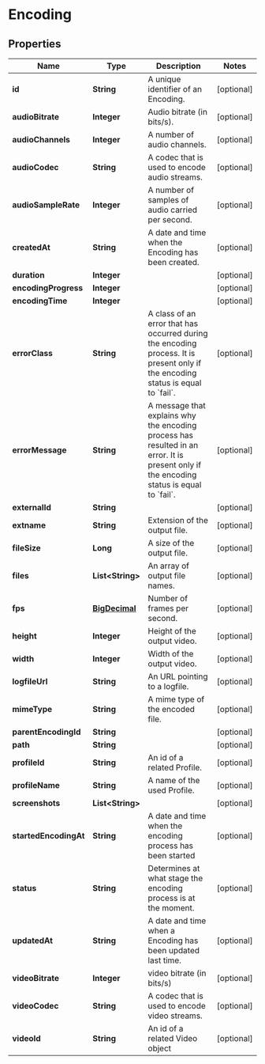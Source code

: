 
# Encoding

## Properties
Name | Type | Description | Notes
------------ | ------------- | ------------- | -------------
**id** | **String** | A unique identifier of an Encoding. |  [optional]
**audioBitrate** | **Integer** | Audio bitrate (in bits/s). |  [optional]
**audioChannels** | **Integer** | A number of audio channels. |  [optional]
**audioCodec** | **String** | A codec that is used to encode audio streams. |  [optional]
**audioSampleRate** | **Integer** | A number of samples of audio carried per second. |  [optional]
**createdAt** | **String** | A date and time when the Encoding has been created. |  [optional]
**duration** | **Integer** |  |  [optional]
**encodingProgress** | **Integer** |  |  [optional]
**encodingTime** | **Integer** |  |  [optional]
**errorClass** | **String** | A class of an error that has occurred during the encoding process. It is present only if the encoding status is equal to &#x60;fail&#x60;. |  [optional]
**errorMessage** | **String** | A message that explains why the encoding process has resulted in an error. It is present only if the encoding status is equal to &#x60;fail&#x60;. |  [optional]
**externalId** | **String** |  |  [optional]
**extname** | **String** | Extension of the output file. |  [optional]
**fileSize** | **Long** | A size of the output file. |  [optional]
**files** | **List&lt;String&gt;** | An array of output file names. |  [optional]
**fps** | [**BigDecimal**](BigDecimal.md) | Number of frames per second. |  [optional]
**height** | **Integer** | Height of the output video. |  [optional]
**width** | **Integer** | Width of the output video. |  [optional]
**logfileUrl** | **String** | An URL pointing to a logfile. |  [optional]
**mimeType** | **String** | A mime type of the encoded file. |  [optional]
**parentEncodingId** | **String** |  |  [optional]
**path** | **String** |  |  [optional]
**profileId** | **String** | An id of a related Profile. |  [optional]
**profileName** | **String** | A name of the used Profile. |  [optional]
**screenshots** | **List&lt;String&gt;** |  |  [optional]
**startedEncodingAt** | **String** | A date and time when the encoding process has been started |  [optional]
**status** | **String** | Determines at what stage the encoding process is at the moment. |  [optional]
**updatedAt** | **String** | A date and time when a Encoding has been updated last time. |  [optional]
**videoBitrate** | **Integer** | video bitrate (in bits/s) |  [optional]
**videoCodec** | **String** | A codec that is used to encode video streams. |  [optional]
**videoId** | **String** | An id of a related Video object |  [optional]



